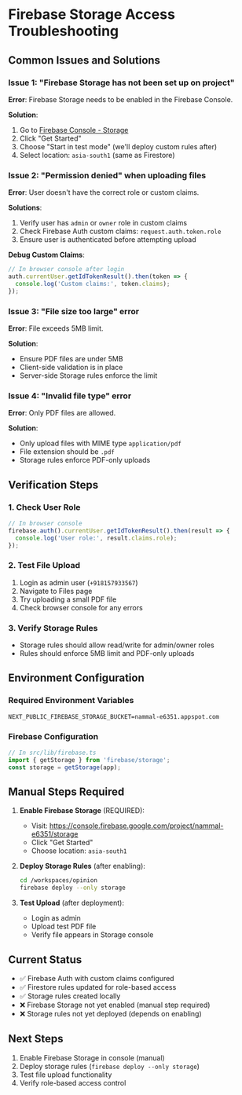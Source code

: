 # Firebase Storage Access Troubleshooting

## Common Issues and Solutions

### Issue 1: "Firebase Storage has not been set up on project"

**Error**: Firebase Storage needs to be enabled in the Firebase Console.

**Solution**: 
1. Go to [Firebase Console - Storage](https://console.firebase.google.com/project/nammal-e6351/storage)
2. Click "Get Started"
3. Choose "Start in test mode" (we'll deploy custom rules after)
4. Select location: `asia-south1` (same as Firestore)

### Issue 2: "Permission denied" when uploading files

**Error**: User doesn't have the correct role or custom claims.

**Solutions**:
1. Verify user has `admin` or `owner` role in custom claims
2. Check Firebase Auth custom claims: `request.auth.token.role`
3. Ensure user is authenticated before attempting upload

**Debug Custom Claims**:
```javascript
// In browser console after login
auth.currentUser.getIdTokenResult().then(token => {
  console.log('Custom claims:', token.claims);
});
```

### Issue 3: "File size too large" error

**Error**: File exceeds 5MB limit.

**Solution**: 
- Ensure PDF files are under 5MB
- Client-side validation is in place
- Server-side Storage rules enforce the limit

### Issue 4: "Invalid file type" error

**Error**: Only PDF files are allowed.

**Solution**:
- Only upload files with MIME type `application/pdf`
- File extension should be `.pdf`
- Storage rules enforce PDF-only uploads

## Verification Steps

### 1. Check User Role
```javascript
// In browser console
firebase.auth().currentUser.getIdTokenResult().then(result => {
  console.log('User role:', result.claims.role);
});
```

### 2. Test File Upload
1. Login as admin user (`+918157933567`)
2. Navigate to Files page
3. Try uploading a small PDF file
4. Check browser console for any errors

### 3. Verify Storage Rules
- Storage rules should allow read/write for admin/owner roles
- Rules should enforce 5MB limit and PDF-only uploads

## Environment Configuration

### Required Environment Variables
```
NEXT_PUBLIC_FIREBASE_STORAGE_BUCKET=nammal-e6351.appspot.com
```

### Firebase Configuration
```javascript
// In src/lib/firebase.ts
import { getStorage } from 'firebase/storage';
const storage = getStorage(app);
```

## Manual Steps Required

1. **Enable Firebase Storage** (REQUIRED):
   - Visit: https://console.firebase.google.com/project/nammal-e6351/storage
   - Click "Get Started"
   - Choose location: `asia-south1`

2. **Deploy Storage Rules** (after enabling):
   ```bash
   cd /workspaces/opinion
   firebase deploy --only storage
   ```

3. **Test Upload** (after deployment):
   - Login as admin
   - Upload test PDF file
   - Verify file appears in Storage console

## Current Status

- ✅ Firebase Auth with custom claims configured
- ✅ Firestore rules updated for role-based access
- ✅ Storage rules created locally
- ❌ Firebase Storage not yet enabled (manual step required)
- ❌ Storage rules not yet deployed (depends on enabling)

## Next Steps

1. Enable Firebase Storage in console (manual)
2. Deploy storage rules (`firebase deploy --only storage`)
3. Test file upload functionality
4. Verify role-based access control